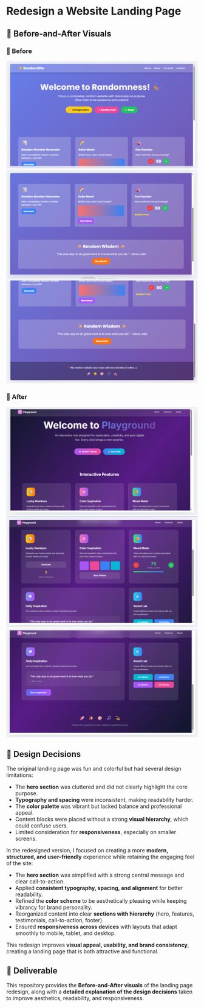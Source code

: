 # Redesign a Website Landing Page  

## 📸 Before-and-After Visuals  

### 🔹 Before  
 ![Before Screenshot](Randomness1.png) 
 ![Before Screenshot](Randomness2.png)
 ![Before Screenshot](Randomness3.png) 

### 🔹 After  
![After Screenshot](Playground1.png)
![After Screenshot](Playground2.png)
![After Screenshot](Playground3.png)

## 🎨 Design Decisions  

The original landing page was fun and colorful but had several design limitations:  
- The **hero section** was cluttered and did not clearly highlight the core purpose.  
- **Typography and spacing** were inconsistent, making readability harder.  
- The **color palette** was vibrant but lacked balance and professional appeal.  
- Content blocks were placed without a strong **visual hierarchy**, which could confuse users.  
- Limited consideration for **responsiveness**, especially on smaller screens.  

In the redesigned version, I focused on creating a more **modern, structured, and user-friendly** experience while retaining the engaging feel of the site:  
- The **hero section** was simplified with a strong central message and clear call-to-action.  
- Applied **consistent typography, spacing, and alignment** for better readability.  
- Refined the **color scheme** to be aesthetically pleasing while keeping vibrancy for brand personality.  
- Reorganized content into clear **sections with hierarchy** (hero, features, testimonials, call-to-action, footer).  
- Ensured **responsiveness across devices** with layouts that adapt smoothly to mobile, tablet, and desktop.  

This redesign improves **visual appeal, usability, and brand consistency**, creating a landing page that is both attractive and functional.  


## 🚀 Deliverable  
This repository provides the **Before-and-After visuals** of the landing page redesign, along with a **detailed explanation of the design decisions** taken to improve aesthetics, readability, and responsiveness.  
